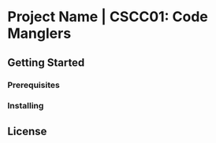 # Project Name | CSCC01: Code Manglers

## Getting Started

### Prerequisites

### Installing

## License
